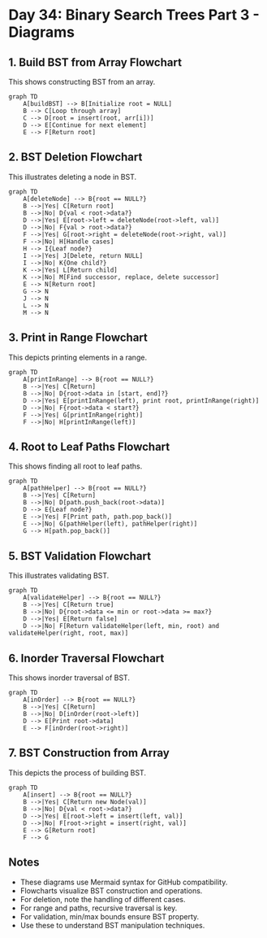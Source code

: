 # Day 34: Binary Search Trees Part 3 - Diagrams

## 1. Build BST from Array Flowchart

This shows constructing BST from an array.

```mermaid
graph TD
    A[buildBST] --> B[Initialize root = NULL]
    B --> C[Loop through array]
    C --> D[root = insert(root, arr[i])]
    D --> E[Continue for next element]
    E --> F[Return root]
```

## 2. BST Deletion Flowchart

This illustrates deleting a node in BST.

```mermaid
graph TD
    A[deleteNode] --> B{root == NULL?}
    B -->|Yes| C[Return root]
    B -->|No| D{val < root->data?}
    D -->|Yes| E[root->left = deleteNode(root->left, val)]
    D -->|No| F{val > root->data?}
    F -->|Yes| G[root->right = deleteNode(root->right, val)]
    F -->|No| H[Handle cases]
    H --> I{Leaf node?}
    I -->|Yes| J[Delete, return NULL]
    I -->|No| K{One child?}
    K -->|Yes| L[Return child]
    K -->|No| M[Find successor, replace, delete successor]
    E --> N[Return root]
    G --> N
    J --> N
    L --> N
    M --> N
```

## 3. Print in Range Flowchart

This depicts printing elements in a range.

```mermaid
graph TD
    A[printInRange] --> B{root == NULL?}
    B -->|Yes| C[Return]
    B -->|No| D{root->data in [start, end]?}
    D -->|Yes| E[printInRange(left), print root, printInRange(right)]
    D -->|No| F{root->data < start?}
    F -->|Yes| G[printInRange(right)]
    F -->|No| H[printInRange(left)]
```

## 4. Root to Leaf Paths Flowchart

This shows finding all root to leaf paths.

```mermaid
graph TD
    A[pathHelper] --> B{root == NULL?}
    B -->|Yes| C[Return]
    B -->|No| D[path.push_back(root->data)]
    D --> E{Leaf node?}
    E -->|Yes| F[Print path, path.pop_back()]
    E -->|No| G[pathHelper(left), pathHelper(right)]
    G --> H[path.pop_back()]
```

## 5. BST Validation Flowchart

This illustrates validating BST.

```mermaid
graph TD
    A[validateHelper] --> B{root == NULL?}
    B -->|Yes| C[Return true]
    B -->|No| D{root->data <= min or root->data >= max?}
    D -->|Yes| E[Return false]
    D -->|No| F[Return validateHelper(left, min, root) and validateHelper(right, root, max)]
```

## 6. Inorder Traversal Flowchart

This shows inorder traversal of BST.

```mermaid
graph TD
    A[inOrder] --> B{root == NULL?}
    B -->|Yes| C[Return]
    B -->|No| D[inOrder(root->left)]
    D --> E[Print root->data]
    E --> F[inOrder(root->right)]
```

## 7. BST Construction from Array

This depicts the process of building BST.

```mermaid
graph TD
    A[insert] --> B{root == NULL?}
    B -->|Yes| C[Return new Node(val)]
    B -->|No| D{val < root->data?}
    D -->|Yes| E[root->left = insert(left, val)]
    D -->|No| F[root->right = insert(right, val)]
    E --> G[Return root]
    F --> G
```

## Notes

- These diagrams use Mermaid syntax for GitHub compatibility.
- Flowcharts visualize BST construction and operations.
- For deletion, note the handling of different cases.
- For range and paths, recursive traversal is key.
- For validation, min/max bounds ensure BST property.
- Use these to understand BST manipulation techniques.
